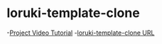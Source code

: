 # loruki-template-clone

-[Project Video Tutorial](https://www.youtube.com/watch?v=p0bGHP-PXD4&ab_channel=TraversyMedia)
-[loruki-template-clone URL]( https://mohamedmohy9192.github.io/loruki-template-clone/)
